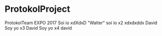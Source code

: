 # ProtokolProject
ProtokolTeam EXPO 2017
Soi io xdXdxD "Walter"
soi io x2 xdxdxddx David
Soy yo x3 David
Soy yo x4 david
